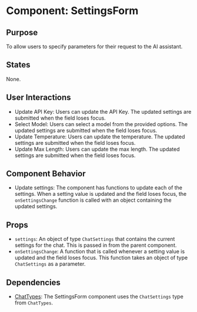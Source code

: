 # Component: SettingsForm

## Purpose

To allow users to specify parameters for their request to the AI assistant.

## States

None.

## User Interactions

- Update API Key: Users can update the API Key. The updated settings are submitted when the field loses focus.
- Select Model: Users can select a model from the provided options. The updated settings are submitted when the field loses focus.
- Update Temperature: Users can update the temperature. The updated settings are submitted when the field loses focus.
- Update Max Length: Users can update the max length. The updated settings are submitted when the field loses focus.

## Component Behavior

- Update settings: The component has functions to update each of the settings. When a setting value is updated and the field loses focus, the `onSettingsChange` function is called with an object containing the updated settings.

## Props

- `settings`: An object of type `ChatSettings` that contains the current settings for the chat. This is passed in from the parent component.
- `onSettingsChange`: A function that is called whenever a setting value is updated and the field loses focus. This function takes an object of type `ChatSettings` as a parameter.

## Dependencies

- [ChatTypes](../types/ChatTypes.md): The SettingsForm component uses the `ChatSettings` type from `ChatTypes`.
